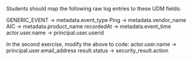 Students should map the following raw log entries to these UDM fields:

GENERIC_EVENT -> metadata.event_type
Ping -> metadata.vendor_name
AIC -> metadata.product_name
recordedAt -> metadata.event_time
actor.user.name -> principal.user.userid

In the second exercise, modify the above to code:
actor.user.name -> principal.user.email_address
result.status -> security_result.action


